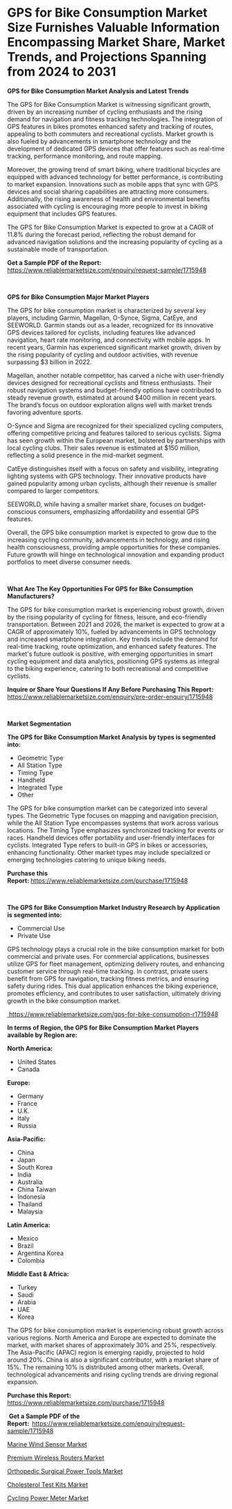 <p><h1>GPS for Bike Consumption Market Size Furnishes Valuable Information Encompassing Market Share, Market Trends, and Projections Spanning from 2024 to 2031</h1></p><p><strong>GPS for Bike Consumption Market Analysis and Latest Trends</strong></p>
<p><p>The GPS for Bike Consumption Market is witnessing significant growth, driven by an increasing number of cycling enthusiasts and the rising demand for navigation and fitness tracking technologies. The integration of GPS features in bikes promotes enhanced safety and tracking of routes, appealing to both commuters and recreational cyclists. Market growth is also fueled by advancements in smartphone technology and the development of dedicated GPS devices that offer features such as real-time tracking, performance monitoring, and route mapping.</p><p>Moreover, the growing trend of smart biking, where traditional bicycles are equipped with advanced technology for better performance, is contributing to market expansion. Innovations such as mobile apps that sync with GPS devices and social sharing capabilities are attracting more consumers. Additionally, the rising awareness of health and environmental benefits associated with cycling is encouraging more people to invest in biking equipment that includes GPS features.</p><p>The GPS for Bike Consumption Market is expected to grow at a CAGR of 11.8% during the forecast period, reflecting the robust demand for advanced navigation solutions and the increasing popularity of cycling as a sustainable mode of transportation.</p></p>
<p><strong>Get a Sample PDF of the Report:&nbsp;</strong> <a href="https://www.reliablemarketsize.com/enquiry/request-sample/1715948?utm_campaign=1105&utm_medium=2&utm_source=Github&utm_content=ia&utm_term=23102024&utm_id=gps-for-bike-consumption">https://www.reliablemarketsize.com/enquiry/request-sample/1715948</a></p>
<p>&nbsp;</p>
<p><strong>GPS for Bike Consumption Major Market Players</strong></p>
<p><p>The GPS for bike consumption market is characterized by several key players, including Garmin, Magellan, O-Synce, Sigma, CatEye, and SEEWORLD. Garmin stands out as a leader, recognized for its innovative GPS devices tailored for cyclists, including features like advanced navigation, heart rate monitoring, and connectivity with mobile apps. In recent years, Garmin has experienced significant market growth, driven by the rising popularity of cycling and outdoor activities, with revenue surpassing $3 billion in 2022.</p><p>Magellan, another notable competitor, has carved a niche with user-friendly devices designed for recreational cyclists and fitness enthusiasts. Their robust navigation systems and budget-friendly options have contributed to steady revenue growth, estimated at around $400 million in recent years. The brand’s focus on outdoor exploration aligns well with market trends favoring adventure sports.</p><p>O-Synce and Sigma are recognized for their specialized cycling computers, offering competitive pricing and features tailored to serious cyclists. Sigma has seen growth within the European market, bolstered by partnerships with local cycling clubs. Their sales revenue is estimated at $150 million, reflecting a solid presence in the mid-market segment.</p><p>CatEye distinguishes itself with a focus on safety and visibility, integrating lighting systems with GPS technology. Their innovative products have gained popularity among urban cyclists, although their revenue is smaller compared to larger competitors.</p><p>SEEWORLD, while having a smaller market share, focuses on budget-conscious consumers, emphasizing affordability and essential GPS features.</p><p>Overall, the GPS bike consumption market is expected to grow due to the increasing cycling community, advancements in technology, and rising health consciousness, providing ample opportunities for these companies. Future growth will hinge on technological innovation and expanding product portfolios to meet diverse consumer needs.</p></p>
<p>&nbsp;</p>
<p><strong>What Are The Key Opportunities For GPS for Bike Consumption Manufacturers?</strong></p>
<p><p>The GPS for bike consumption market is experiencing robust growth, driven by the rising popularity of cycling for fitness, leisure, and eco-friendly transportation. Between 2021 and 2026, the market is expected to grow at a CAGR of approximately 10%, fueled by advancements in GPS technology and increased smartphone integration. Key trends include the demand for real-time tracking, route optimization, and enhanced safety features. The market's future outlook is positive, with emerging opportunities in smart cycling equipment and data analytics, positioning GPS systems as integral to the biking experience, catering to both recreational and competitive cyclists.</p></p>
<p><strong>Inquire or Share Your Questions If Any Before Purchasing This Report:</strong> <a href="https://www.reliablemarketsize.com/enquiry/pre-order-enquiry/1715948?utm_campaign=1105&utm_medium=2&utm_source=Github&utm_content=ia&utm_term=23102024&utm_id=gps-for-bike-consumption">https://www.reliablemarketsize.com/enquiry/pre-order-enquiry/1715948</a></p>
<p>&nbsp;</p>
<p><strong>Market Segmentation</strong></p>
<p><strong>The GPS for Bike Consumption Market Analysis by types is segmented into:</strong></p>
<p><ul><li>Geometric Type</li><li>All Station Type</li><li>Timing Type</li><li>Handheld</li><li>Integrated Type</li><li>Other</li></ul></p>
<p><p>The GPS for bike consumption market can be categorized into several types. The Geometric Type focuses on mapping and navigation precision, while the All Station Type encompasses systems that work across various locations. The Timing Type emphasizes synchronized tracking for events or races. Handheld devices offer portability and user-friendly interfaces for cyclists. Integrated Type refers to built-in GPS in bikes or accessories, enhancing functionality. Other market types may include specialized or emerging technologies catering to unique biking needs.</p></p>
<p><strong>Purchase this Report:&nbsp;</strong><a href="https://www.reliablemarketsize.com/purchase/1715948?utm_campaign=1105&utm_medium=2&utm_source=Github&utm_content=ia&utm_term=23102024&utm_id=gps-for-bike-consumption">https://www.reliablemarketsize.com/purchase/1715948</a></p>
<p>&nbsp;</p>
<p><strong>The GPS for Bike Consumption Market Industry Research by Application is segmented into:</strong></p>
<p><ul><li>Commercial Use</li><li>Private Use</li></ul></p>
<p><p>GPS technology plays a crucial role in the bike consumption market for both commercial and private uses. For commercial applications, businesses utilize GPS for fleet management, optimizing delivery routes, and enhancing customer service through real-time tracking. In contrast, private users benefit from GPS for navigation, tracking fitness metrics, and ensuring safety during rides. This dual application enhances the biking experience, promotes efficiency, and contributes to user satisfaction, ultimately driving growth in the bike consumption market.</p></p>
<p><a href="https://www.reliablemarketsize.com/gps-for-bike-consumption-r1715948?utm_campaign=1105&utm_medium=2&utm_source=Github&utm_content=ia&utm_term=23102024&utm_id=gps-for-bike-consumption">&nbsp;https://www.reliablemarketsize.com/gps-for-bike-consumption-r1715948</a></p>
<p><strong>In terms of Region, the GPS for Bike Consumption Market Players available by Region are:</strong></p>
<p>
    <p> <strong> North America: </strong>
        <ul>
            <li>United States</li>
            <li>Canada</li>
        </ul>
        </p> 
    <p> <strong> Europe: </strong>
        <ul>
            <li>Germany</li>
            <li>France</li>
            <li>U.K.</li>
            <li>Italy</li>
            <li>Russia</li>
        </ul>
        </p> 
    <p> <strong> Asia-Pacific: </strong>
        <ul>
            <li>China</li>
            <li>Japan</li>
            <li>South Korea</li>
            <li>India</li>
            <li>Australia</li>
            <li>China Taiwan</li>
            <li>Indonesia</li>
            <li>Thailand</li>
            <li>Malaysia</li>
        </ul>
        </p> 
    <p> <strong> Latin America: </strong>
        <ul>
            <li>Mexico</li>
            <li>Brazil</li>
            <li>Argentina Korea</li>
            <li>Colombia</li>
        </ul>
        </p> 
    <p> <strong> Middle East & Africa: </strong>
        <ul>
            <li>Turkey</li>
            <li>Saudi</li>
            <li>Arabia</li>
            <li>UAE</li>
            <li>Korea</li>
        </ul>
    </p>
    </p>
<p><p>The GPS for bike consumption market is experiencing robust growth across various regions. North America and Europe are expected to dominate the market, with market shares of approximately 30% and 25%, respectively. The Asia-Pacific (APAC) region is emerging rapidly, projected to hold around 20%. China is also a significant contributor, with a market share of 15%. The remaining 10% is distributed among other markets. Overall, technological advancements and rising cycling trends are driving regional expansion.</p></p>
<p><strong>Purchase this Report: </strong><a href="https://www.reliablemarketsize.com/purchase/1715948?utm_campaign=1105&utm_medium=2&utm_source=Github&utm_content=ia&utm_term=23102024&utm_id=gps-for-bike-consumption">https://www.reliablemarketsize.com/purchase/1715948</a></p>
<p>&nbsp;<strong>Get a Sample PDF of the Report:&nbsp;&nbsp;</strong><a href="https://www.reliablemarketsize.com/enquiry/request-sample/1715948?utm_campaign=1105&utm_medium=2&utm_source=Github&utm_content=ia&utm_term=23102024&utm_id=gps-for-bike-consumption">https://www.reliablemarketsize.com/enquiry/request-sample/1715948</a></p>
<p><strong></strong></p>
<p><p><a href="https://github.com/caetlinivcar/Market-Research-Report-List-1/blob/main/marine-wind-sensor-market.md?utm_campaign=1105&utm_medium=2&utm_source=Github&utm_content=ia&utm_term=23102024&utm_id=gps-for-bike-consumption">Marine Wind Sensor Market</a></p><p><a href="https://www.linkedin.com/pulse/premium-wireless-routers-market-research-report-exploring-gpy0e?utm_campaign=1105&utm_medium=2&utm_source=Github&utm_content=ia&utm_term=23102024&utm_id=gps-for-bike-consumption">Premium Wireless Routers Market</a></p><p><a href="https://www.linkedin.com/pulse/orthopedic-surgical-power-tools-market-research-report-75bwe?utm_campaign=1105&utm_medium=2&utm_source=Github&utm_content=ia&utm_term=23102024&utm_id=gps-for-bike-consumption">Orthopedic Surgical Power Tools Market</a></p><p><a href="https://www.linkedin.com/pulse/cholesterol-test-kits-market-industry-trends-forecast-period-bpyse?utm_campaign=1105&utm_medium=2&utm_source=Github&utm_content=ia&utm_term=23102024&utm_id=gps-for-bike-consumption">Cholesterol Test Kits Market</a></p><p><a href="https://github.com/judesaxav/Market-Research-Report-List-1/blob/main/cycling-power-meter-market.md?utm_campaign=1105&utm_medium=2&utm_source=Github&utm_content=ia&utm_term=23102024&utm_id=gps-for-bike-consumption">Cycling Power Meter Market</a></p></p>